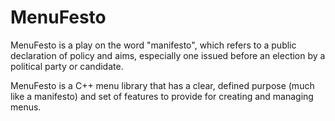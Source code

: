 # MenuFesto

MenuFesto is a play on the word "manifesto", which refers to a public declaration of policy and aims, especially one issued before an election by a political party or candidate.

MenuFesto is a C++ menu library that has a clear, defined purpose (much like a manifesto) and set of features to provide for creating and managing menus.

